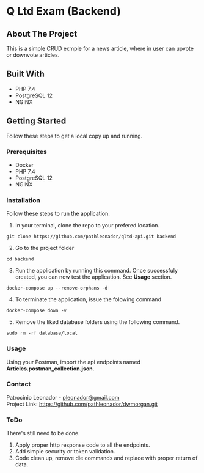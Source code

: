 
# Q Ltd Exam (Backend)

## About The Project

This is a simple CRUD exmple for a news article, where in user can upvote or downvote articles.

## Built With
* PHP 7.4
* PostgreSQL 12
* NGINX

## Getting Started
Follow these steps to get a local copy up and running.

### Prerequisites
* Docker
* PHP 7.4
* PostgreSQL 12
* NGINX

### Installation
Follow these steps to run the application.  
1. In your terminal, clone the repo to your prefered location.
```
git clone https://github.com/pathleonador/qltd-api.git backend
```

2. Go to the project folder
```
cd backend
```
3. Run the application by running this command. Once successfuly created, you can now test the application. See **Usage** section.
```
docker-compose up --remove-orphans -d
```
4. To terminate the application, issue the folowing command
```
docker-compose down -v 
```
5. Remove the liked database folders using the following command.
```
sudo rm -rf database/local 
```

### Usage
Using your Postman, import the api endpoints named **Articles.postman_collection.json**.


### Contact
Patrocinio Leonador - pleonador@gmail.com  
Project Link: https://github.com/pathleonador/dwmorgan.git

### ToDo
There's still need to be done.  
1. Apply proper http response code to all the endpoints. 
2. Add simple security or token validation.
3. Code clean up, remove die commands and replace with proper return of data.


